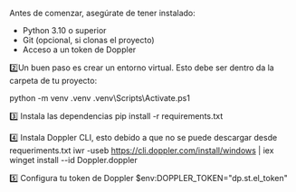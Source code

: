 Antes de comenzar, asegúrate de tener instalado:

- Python 3.10 o superior
- Git (opcional, si clonas el proyecto)
- Acceso a un token de Doppler

2️⃣Un buen paso es crear un entorno virtual. Esto debe ser dentro da la carpeta de tu proyecto:

python -m venv .venv
.venv\Scripts\Activate.ps1

3️⃣ Instala las dependencias
pip install -r requirements.txt

4️⃣ Instala Doppler CLI, esto debido a que no se puede descargar desde requeriments.txt
 iwr -useb https://cli.doppler.com/install/windows | iex
 winget install --id Doppler.doppler

5️⃣ Configura tu token de Doppler
$env:DOPPLER_TOKEN="dp.st.el_token"
